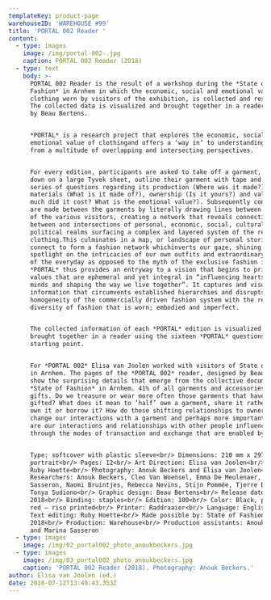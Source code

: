 ```yaml
---
templateKey: product-page
warehouseID: 'WAREHOUSE #99'
title: 'PORTAL 002 Reader '
content:
  - type: images
    image: /img/portal-002-.jpg
    caption: PORTAL 002 Reader (2018)
  - type: text
    body: >-
      PORTAL 002 Reader is the result of a workshop during the *State of
      Fashion* in Arnhem in which the economic, social and emotional value of
      clothing worn by visitors of the exhibition, is collected and researched.
      The collected data is visualized and brought together in a reader designed
      by Beau Bertens.


      *PORTAL* is a research project that explores the economic, social and
      emotional value of clothingand offers a ‘way in’ to understanding garments
      from a multitude of overlapping and intersecting perspectives.


      For every edition, participants are asked to take off a garment, lay it
      down on a large Tyvek sheet, outline their garment with tape and answer a
      series of questions regarding its production (Where was it made?),
      materials (What is it made of?), ownership (Is it yours?) and value (How
      much did it cost? What is the emotional value?). Subsequently connections
      are made between the garments by literally drawing lines between the items
      of the various visitors, creating a network that reveals connections
      between and intersections of personal, economic, social, cultural and
      political realms surfacing a complex and layered system of the reality of
      clothing.This culminates in a map, or landscape of personal stories that
      connect to form a fashion network whichinverts our gaze, shining a
      spotlight on the intricacies of our own outfits and extraordinary aspects
      of the everyday as opposed to the myth of the exclusive fashion image.
      *PORTAL* thus provides an entryway to a vision that begins to prioritise
      values that are ephemeral and yet integral in “influencing hearts and
      minds and shaping the way we live together”. It captures and visualises
      information that circumvents established hierarchies and disrupts the
      homogeneity of the commercially driven fashion system with the refreshing
      diversity of fashion that is worn; embodied and imperfect.


      The collected information of each *PORTAL* edition is visualized and
      brought together in a reader using the sixteen *PORTAL* questions as their
      starting point.


      For *PORTAL 002* Elisa van Joolen worked with visitors of State of Fashion
      in Arnhem. The pages of the *PORTAL 002* reader, designed by Beau Bertens,
      show the surprising details that emerge from the collective document of
      *State of Fashion* in Arnhem. 41% of all garments and accessories are
      gifts. Do we treasure or wear more often those garments that have been
      gifted? What does it mean to ‘half’ own a garment, share it rather than
      own it or borrow it? How do these shifting relationships to ownership
      change our interactions with a garment and perhaps more importantly how
      are our interactions and relationships with other people influenced
      through the modes of transaction and exchange that are enabled by this?


      Type: softcover with plastic sleeve<br/> Dimensions: 210 mm x 297 mm
      portrait<br/> Pages: 12<br/> Art Direction: Elisa van Joolen<br/> Text:
      Ruby Hoette<br/> Photography: Anouk Beckers and Elisa van Joolen<br/>
      Researchers: Anouk Beckers, Cleo Van Woensel, Emma De Meulenaer, Marina
      Sasseron, Naomi Bruintjes, Rebecca Nevins, Stijn Pommée, Tjerre Bijker,
      Tonya Sudiono<br/> Graphic design: Beau Bertens<br/> Release date: Spring
      2018<br/> Binding: staples<br/> Edition: 100<br/> Color: Black, pink and
      red – riso printed<br/> Printer: Raddraaier<br/> Language: English<br/>
      Text editing: Ruby Hoette<br/> Made possible by: State of Fashion
      2018<br/> Production: Warehouse<br/> Production assistants: Anouk Beckers
      and Marina Sasseron
  - type: images
    image: /img/02_portal002_photo_anoukbeckers.jpg
  - type: images
    image: /img/03_portal002_photo_anoukbeckers.jpg
    caption: 'PORTAL 002 Reader (2018). Photography: Anouk Beckers.'
author: Elisa van Joolen (ed.)
date: 2018-07-12T13:49:43.353Z
---
```

